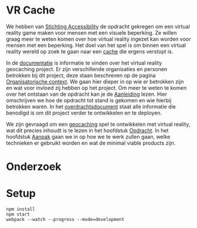 # VR Cache
We hebben van [Stichting Accessibility](https://www.accessibility.nl/) de opdracht gekregen om een virtual reality game maken voor mensen met een visuele beperking. Ze willen graag meer te weten komen over hoe virtual reality ingezet kan worden voor mensen met een beperking. Het doel van het spel is om binnen een virtual reality wereld op zoek te gaan naar een [cache](https://en.wikipedia.org/wiki/Geocaching#Geocaches) die ergens verstopt is.

In de [documentatie](/documentatie/) is informatie te vinden over het virtual reality geocaching project. Er zijn verschillende organisaties en personen betrokken bij dit project, deze staan beschreven op de pagina [Organisatorische context](/documentatie/Wiki/01_Organisatorische%20Context.md). We gaan hier dieper in op wie er betrokken zijn en wat voor invloed zij hebben op het project. Om meer te weten te komen over het ontstaan van de opdracht kan je de [Aanleiding](/documentatie/Wiki/02_Aanleiding.md) lezen. Hier omschrijven we hoe de opdracht tot stand is gekomen en wie hierbij betrokken waren.
In het [overdrachtsdocument](/documentatie/Overdracht/Overdrachtsdocument.md) staat alle informatie die benodigd is om dit project verder te ontwikkelen en te deployen.

We zijn gevraagd om een [geocaching](https://wikipedia.org/wiki/Geocaching) spel te ontwikkelen met virtual reality, wat dit precies inhoudt is te lezen in het hoofdstuk [Opdracht](/documentatie/Wiki/03_Opdracht.md). In het hoofdstuk [Aanpak](/documentatie/Wiki/04_Aanpak.md) gaan we in op hoe we te werk zullen gaan, welke technieken er gebruikt worden en wat de minimal viable products zijn.

# Onderzoek

# Setup
```
npm install
npm start
webpack --watch --progress --mode=development
```
